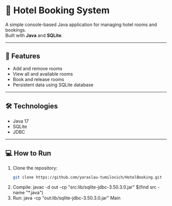 # 🏨 Hotel Booking System

A simple console-based Java application for managing hotel rooms and bookings.  
Built with **Java** and **SQLite**.

---

## 🚀 Features
- Add and remove rooms  
- View all and available rooms  
- Book and release rooms  
- Persistent data using SQLite database  

---

## 🛠️ Technologies
- Java 17  
- SQLite  
- JDBC  

---

## 💻 How to Run

1. Clone the repository:
   ```bash
   git clone https://github.com/yaraslau-tumilovich/HotelBooking.git
2. Compile:
    javac -d out -cp "src:lib/sqlite-jdbc-3.50.3.0.jar" $(find src -name "*.java")
3. Run:
    java -cp "out:lib/sqlite-jdbc-3.50.3.0.jar" Main



